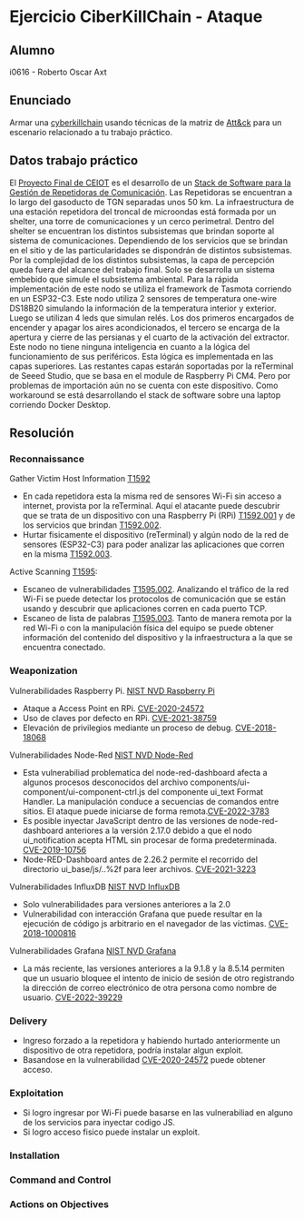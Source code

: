 # Ejercicio CiberKillChain - Ataque

## Alumno

i0616 - Roberto Oscar Axt

## Enunciado

Armar una [cyberkillchain](https://www.lockheedmartin.com/en-us/capabilities/cyber/cyber-kill-chain.html) usando técnicas de la matriz de [Att&ck](https://attack.mitre.org/tactics/TA0043/) para un escenario relacionado a tu trabajo práctico.

## Datos trabajo práctico

El [Proyecto Final de CEIOT](https://drive.google.com/drive/folders/1-OQjS7y56o0RLT7-2TWIwGT60QBQOwh2?usp=share_link) es el desarrollo de un [Stack de Software para la Gestión de Repetidoras de Comunicación](https://github.com/RobAxt/stack).
Las Repetidoras se encuentran a lo largo del gasoducto de TGN separadas unos 50 km. La infraestructura de una estación repetidora del troncal de microondas está formada por un shelter, una torre de comunicaciones y un cerco perimetral.
Dentro del shelter se encuentran los distintos subsistemas que brindan soporte al sistema de comunicaciones. Dependiendo de los servicios que se brindan en el sitio y de las particularidades se dispondrán de distintos subsistemas.
Por la complejidad de los distintos subsistemas, la capa de percepción queda fuera del alcance del trabajo final. Solo se desarrolla un sistema embebido que simule el subsistema ambiental. Para la rápida implementación de este nodo se utiliza el framework de Tasmota corriendo en un ESP32-C3. Este nodo utiliza 2 sensores de temperatura one-wire DS18B20 simulando la información de la temperatura interior y exterior. Luego se utilizan 4 leds que simulan relés. Los dos primeros encargados de encender y apagar los aires acondicionados, el tercero se encarga de la apertura y cierre de las persianas y el cuarto de la activación del extractor. Este nodo no tiene ninguna inteligencia en cuanto a la lógica del funcionamiento de sus periféricos. Esta lógica es implementada en las capas superiores.
Las restantes capas estarán soportadas por la reTerminal de Seeed Studio, que se basa en el module de Raspberry Pi CM4. Pero por problemas de importación aún no se cuenta con este dispositivo. Como workaround se está desarrollando el stack de software sobre una laptop corriendo Docker Desktop.

## Resolución

### Reconnaissance

Gather Victim Host Information [T1592](https://attack.mitre.org/techniques/T1592)

- En cada repetidora esta la misma red de sensores Wi-Fi sin acceso a internet, provista por la reTerminal. Aquí el atacante puede descubrir que se trata de un dispositivo con una Raspberry Pi (RPi) [T1592.001](https://attack.mitre.org/techniques/T1592/001/) y de los servicios que brindan [T1592.002](https://attack.mitre.org/techniques/T1592/002/).
- Hurtar fisicamente el dispositivo (reTerminal) y algún nodo de la red de sensores (ESP32-C3) para poder analizar las aplicaciones que corren en la misma [T1592.003](https://attack.mitre.org/techniques/T1592/003/).

Active Scanning [T1595](https://attack.mitre.org/techniques/T1595):

- Escaneo de vulnerabilidades [T1595.002](https://attack.mitre.org/techniques/T1595/002/). Analizando el tráfico de la red Wi-Fi se puede detectar los protocolos de comunicación que se están usando y descubrir que aplicaciones corren en cada puerto TCP. 
- Escaneo de lista de palabras [T1595.003](https://attack.mitre.org/techniques/T1595/003/). Tanto de manera remota por la red Wi-Fi o con la manipulación física del equipo se puede obtener información del contenido del dispositivo y la infraestructura a la que se encuentra conectado.

### Weaponization

Vulnerabilidades Raspberry Pi. [NIST NVD Raspberry Pi](https://nvd.nist.gov/vuln/search/results?form_type=Basic&results_type=overview&query=raspberry+pi&search_type=all&isCpeNameSearch=false)

- Ataque a Access Point en RPi. [CVE-2020-24572](https://nvd.nist.gov/vuln/detail/CVE-2020-24572)
- Uso de claves por defecto en RPi. [CVE-2021-38759](https://nvd.nist.gov/vuln/detail/CVE-2021-38759)
- Elevación de privilegios mediante un proceso de debug. [CVE-2018-18068](https://nvd.nist.gov/vuln/detail/CVE-2018-18068)

Vulnerabilidades Node-Red [NIST NVD Node-Red](https://nvd.nist.gov/vuln/search/results?form_type=Basic&results_type=overview&query=node-red&search_type=all&isCpeNameSearch=false)

- Esta vulnerabiliad problematica del node-red-dashboard afecta a algunos procesos desconocidos del archivo components/ui-component/ui-component-ctrl.js del componente ui_text Format Handler. La manipulación conduce a secuencias de comandos entre sitios. El ataque puede iniciarse de forma remota.[CVE-2022-3783](https://nvd.nist.gov/vuln/detail/CVE-2022-3783)
- Es posible inyectar JavaScript dentro de las versiones de node-red-dashboard anteriores a la versión 2.17.0 debido a que el nodo ui_notification acepta HTML sin procesar de forma predeterminada. [CVE-2019-10756](https://nvd.nist.gov/vuln/detail/CVE-2019-10756)
- Node-RED-Dashboard antes de 2.26.2 permite el recorrido del directorio ui_base/js/..%2f para leer archivos. [CVE-2021-3223](https://nvd.nist.gov/vuln/detail/CVE-2021-3223)

Vulnerabilidades InfluxDB [NIST NVD InfluxDB](https://nvd.nist.gov/vuln/search/results?form_type=Basic&results_type=overview&query=influxdb&search_type=all&isCpeNameSearch=false)

- Solo vulnerabilidades para versiones anteriores a la 2.0
- Vulnerabilidad con interacción Grafana que puede resultar en la ejecución de código js arbitrario en el navegador de las víctimas. [CVE-2018-1000816](https://nvd.nist.gov/vuln/detail/CVE-2018-1000816) 

Vulnerabilidades Grafana [NIST NVD Grafana](https://nvd.nist.gov/vuln/search/results?form_type=Basic&results_type=overview&query=grafana&search_type=all&isCpeNameSearch=false)

- La más reciente, las versiones anteriores a la 9.1.8 y la 8.5.14 permiten que un usuario bloquee el intento de inicio de sesión de otro registrando la dirección de correo electrónico de otra persona como nombre de usuario. [CVE-2022-39229](https://nvd.nist.gov/vuln/detail/CVE-2022-39229)


### Delivery

- Ingreso forzado a la repetidora y habiendo hurtado anteriormente un dispositivo de otra repetidora, podría instalar algun exploit.
- Basandose en la vulnerabilidad [CVE-2020-24572](https://nvd.nist.gov/vuln/detail/CVE-2020-24572) puede obtener acceso.
 

### Exploitation

- Si logro ingresar por Wi-Fi puede basarse en las vulnerabiliad en alguno de los servicios para inyectar codigo JS.
- Si logro acceso fisico puede instalar un exploit.


### Installation


### Command and Control


### Actions on Objectives

